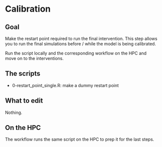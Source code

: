 # Calibration

## Goal

Make the restart point required to run the final intervention. This step allows
you to run the final simulations before / while the model is being calibrated.

Run the script locally and the corresponding workflow on the HPC and move on to
the interventions.

## The scripts

- 0-restart_point_single.R: make a dummy restart point

## What to edit

Nothing.

## On the HPC

The workflow runs the same script on the HPC to prep it for the last steps.
